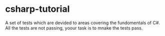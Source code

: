 # csharp-tutorial
A set of tests which are devided to areas covering the fundomentals of C#.
All the tests are not passing, yoour task is to mnake the tests pass.
